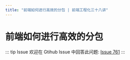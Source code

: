 ```yaml
---
title: "前端如何进行高效的分包 | 前端工程化三十八讲"
---
```


# 前端如何进行高效的分包

::: tip Issue
欢迎在 Gtihub Issue 中回答此问题: [Issue 761](https://github.com/shfshanyue/Daily-Question/issues/761)
:::
